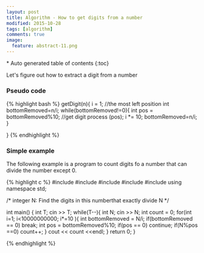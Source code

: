 ```yaml
---
layout: post
title: Algorithm - How to get digits from a number
modified: 2015-10-28
tags: [algorithm]
comments: true
image:
  feature: abstract-11.png
---
```


<section id="table-of-contents" class="toc">
<div id="drawer" markdown="1">
*  Auto generated table of contents
{:toc}
</div>
</section><!-- /#table-of-contents -->


Let's figure out how to extract a digit from a number

### Pseudo code


{% highlight bash %}
getDigit(n){
  i = 1; //the most left position
  int bottomRemoved=n/i;
  while(bottomRemoved!=0){
     int pos = bottomRemoved%10; //get digit
     process (pos);
     i *= 10;
     bottomRemoved=n/i;
  }

}
{% endhighlight %}

### Simple example

The following example is a program to count digits fo a number that can divide the number except 0.

{% highlight c %}
#include <cmath>
#include <cstdio>
#include <vector>
#include <iostream>
#include <algorithm>
using namespace std;


/*
    integer N:
    Find the digits in this numberthat exactly divide N
*/

int main() {
    int T;
    cin >> T;
    while(T--){
        int N;
        cin >> N;
        int count = 0;
        for(int i=1; i<10000000000; i*=10 ){
            int bottomRemoved = N/i;
            if(bottomRemoved == 0)
                break;
            int pos = bottomRemoved%10;
            if(pos == 0)
                continue;
            if(N%pos ==0)
                count++;
        }
        cout << count <<endl;
    }
    return 0;
}

{% endhighlight %}

